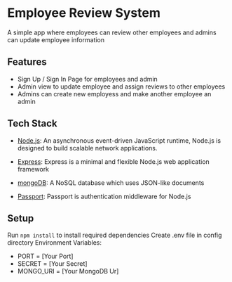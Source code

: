 # Employee Review System

A simple app where employees can review other employees and admins can update employee information

## Features

- Sign Up / Sign In Page for employees and admin
- Admin view to update employee and assign reviews to other employees
- Admins can create new employess and make another employee an admin



## Tech Stack

- [Node.js](https://nodejs.org/en/): An asynchronous event-driven JavaScript runtime, Node.js is designed to build scalable network applications.

- [Express](https://expressjs.com/): Express is a minimal and flexible Node.js web application framework

- [mongoDB](https://www.mongodb.com/): A NoSQL database which uses JSON-like documents

- [Passport](http://www.passportjs.org/): Passport is authentication middleware for Node.js

## Setup

Run `npm install` to install required dependencies
Create .env file in config directory
Environment Variables:

- PORT = [Your Port]
- SECRET = [Your Secret]
- MONGO_URI = [Your MongoDB Ur]
